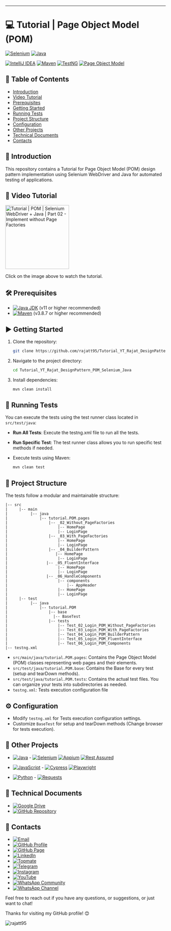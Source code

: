 <!--
    #/**
    # * @author Rajat Verma
    # * Email: rajatvermaa95@gmail.com
    # * GitHub Profile: https://github.com/rajatt95
    # * GitHub Page: https://rajatt95.github.io/
    # * LinkedIn: https://www.linkedin.com/in/rajatt95/
    # * Topmate: https://topmate.io/rajatt95
    # * Telegram: https://t.me/rajatt95
    # * Instagram: https://www.instagram.com/rajattvermaa95/
    # * YouTube: https://www.youtube.com/@rajatt95
    # * WhatsApp Community: https://chat.whatsapp.com/DVRP0ViD0YwELUKF2XMJHy
    # * WhatsApp Channel: https://whatsapp.com/channel/0029Va9XXMhJ93waOU5Xer3r
    # */
    #/***************************************************/
-->
---
# 💻 Tutorial | Page Object Model (POM)

[![Selenium](https://img.shields.io/badge/Selenium-43B02A?style=for-the-badge&logo=selenium&logoColor=white)](https://www.selenium.dev/)
[![Java](https://img.shields.io/badge/Java-007396?style=for-the-badge&logo=java&logoColor=white)](https://www.java.com/)

[![IntelliJ IDEA](https://img.shields.io/badge/IntelliJ_IDEA-000000?style=for-the-badge&logo=intellij-idea&logoColor=white)](https://www.jetbrains.com/idea/)
[![Maven](https://img.shields.io/badge/Maven-C71A36?style=for-the-badge&logo=apache-maven&logoColor=white)](https://maven.apache.org/)
[![TestNG](https://img.shields.io/badge/TestNG-1E5799?style=for-the-badge&logo=testng&logoColor=white)](https://testng.org/doc/)
[![Page Object Model](https://img.shields.io/badge/Page_Object_Model-4285F4?style=for-the-badge&logo=data:image/png;base64,iVBORw0KGgoAAAANSUhEUgAAABAAAAAQCAYAAAAf8/9hAAAA5klEQVR42mJ8/vz8PwMxgAO4BMZcA5xggnIKCAkw4IACZpMHwBwD6EIAOMmQFQBzF8HlACMwMFAHMRgD8GVMH8CZAAAAAElFTkSuQmCC)](https://en.wikipedia.org/wiki/Page_Object_Model)

## 📑 Table of Contents

- [Introduction](#introduction)
- [Video Tutorial](#video-tutorial)
- [Prerequisites](#prerequisites)
- [Getting Started](#getting-started)
- [Running Tests](#running-tests)
- [Project Structure](#project-structure)
- [Configuration](#configuration)
- [Other Projects](#other-projects)
- [Technical Documents](#technical-documents)
- [Contacts](#contacts)

## 📖 Introduction
This repository contains a Tutorial for Page Object Model (POM) design pattern implementation using Selenium WebDriver and Java for automated testing of applications.

## 🎥 Video Tutorial

<a href="https://www.youtube.com/watch?v=_NoOYqg8pJ4"> <img src="https://img.youtube.com/vi/_NoOYqg8pJ4/0.jpg" alt="Tutorial | POM | Selenium WebDriver + Java | Part 02 - Implement without Page Factories" width="200"> </a>

Click on the image above to watch the tutorial.

## 🛠️ Prerequisites

- [![Java JDK](https://img.shields.io/badge/Java_JDK-007396?style=for-the-badge&logo=java&logoColor=white)](https://www.oracle.com/java/technologies/javase-downloads.html) (v11 or higher recommended)
- [![Maven](https://img.shields.io/badge/Maven-C71A36?style=for-the-badge&logo=apache-maven&logoColor=white)](https://maven.apache.org/) (v3.8.7 or higher recommended)

## ▶️ Getting Started

1. Clone the repository:
   ```bash
   git clone https://github.com/rajatt95/Tutorial_YT_Rajat_DesignPattern_POM_Selenium_Java
   ```

2. Navigate to the project directory:
   ```bash
   cd Tutorial_YT_Rajat_DesignPattern_POM_Selenium_Java
   ```

3. Install dependencies:
   ```bash
   mvn clean install
   ```

## 🚀 Running Tests

You can execute the tests using the test runner class located in `src/test/java`:

- **Run All Tests**: Execute the testng.xml file to run all the tests.

- **Run Specific Test**: The test runner class allows you to run specific test methods if needed.

- Execute tests using Maven:

  ```bash
  mvn clean test
  ``` 

## 📁 Project Structure

The tests follow a modular and maintainable structure:

```
|-- src
|     |-- main
|          |-- java
|              |-- tutorial.POM.pages
|                  |-- _02_Without_PageFactories
|                      |-- HomePage
|                      |-- LoginPage
|                  |-- _03_With_PageFactories
|                      |-- HomePage
|                      |-- LoginPage
|                  |-- _04_BuilderPattern
|                     |-- HomePage
|                      |-- LoginPage
|                 |-- _05_FluentInterface
|                      |-- HomePage
|                      |-- LoginPage
|                 |-- _06_HandleComponents
|                      |-- components
|                          |-- AppHeader
|                      |-- HomePage
|                      |-- LoginPage
|     |-- test
|          |-- java
|              |-- tutorial.POM
|                  |-- base
|                    |-- BaseTest
|                  |-- tests
|                      |-- Test_02_Login_POM_Without_PageFactories
|                      |-- Test_03_Login_POM_With_PageFactories
|                      |-- Test_04_Login_POM_BuilderPattern
|                      |-- Test_05_Login_POM_FluentInterface
|                      |-- Test_06_Login_POM_Components
|-- testng.xml
```

- `src/main/java/tutorial.POM.pages`: Contains the Page Object Model (POM) classes representing web pages and their elements.
- `src/test/java/tutorial.POM.base`: Contains the Base for every test (setup and tearDown methods).
- `src/test/java/tutorial.POM.tests`: Contains the actual test files. You can organize your tests into subdirectories as needed.
- `testng.xml`: Tests execution configuration file 

## ⚙️ Configuration

- Modify `testng.xml` for Tests execution configuration settings.
- Customize `BaseTest` for setup and tearDown methods (Change browser for tests execution).

## 🔭 Other Projects

- [![Java](https://img.shields.io/badge/Java-007396?style=for-the-badge&logo=java&logoColor=white)](https://github.com/stars/rajatt95/lists/programming-language-java)  -
  [![Selenium](https://img.shields.io/badge/Selenium-43B02A?style=for-the-badge&logo=selenium&logoColor=white)](https://github.com/stars/rajatt95/lists/selenium-automation-frameworks)
  [![Appium](https://img.shields.io/badge/Appium-40C4FF?style=for-the-badge&logo=appium&logoColor=white)](https://github.com/stars/rajatt95/lists/appium-automation-frameworks)
  [![Rest Assured](https://img.shields.io/badge/Rest%20Assured-5B47A5?style=for-the-badge&logo=rest-assured&logoColor=white)](https://github.com/stars/rajatt95/lists/restassured-automation-framework)

- [![JavaScript](https://img.shields.io/badge/JavaScript-F7DF1E?style=for-the-badge&logo=javascript&logoColor=black)](https://github.com/stars/rajatt95/lists/programming-language-javascript) -
  [![Cypress](https://img.shields.io/badge/Cypress-17202C?style=for-the-badge&logo=cypress&logoColor=white)](https://github.com/stars/rajatt95/lists/cypress-automation-frameworks)
  [![Playwright](https://img.shields.io/badge/Playwright-34495E?style=for-the-badge&logo=playwright&logoColor=white)](https://github.com/stars/rajatt95/lists/playwright-automation-frameworks)

- [![Python](https://img.shields.io/badge/Python-3776AB?style=for-the-badge&logo=python&logoColor=white)](https://github.com/stars/rajatt95/lists/programming-language-python) -
  [![Requests](https://img.shields.io/badge/Requests-2CA5E0?style=for-the-badge&logo=python&logoColor=white)](https://github.com/stars/rajatt95/lists/requests-automation-framework)

## 📄 Technical Documents
- [![Google Drive](https://img.shields.io/badge/Google%20Drive-4285F4?style=for-the-badge&logo=google-drive&logoColor=white)](https://drive.google.com/drive/folders/1tne9pZjgWvfrS0l9tVHs6k1jnQHpTLoA?usp=sharing)
- [![GitHub Repository](https://img.shields.io/badge/GitHub-100000?style=for-the-badge&logo=github&logoColor=white)](https://github.com/rajatt95/Documents)

## 📧 Contacts

- [![Email](https://img.shields.io/badge/Email-rajatvermaa95%40gmail.com-green)](mailto:rajatvermaa95@gmail.com)
- [![GitHub Profile](https://img.shields.io/badge/GitHub-Profile-blue)](https://github.com/rajatt95)
- [![GitHub Page](https://img.shields.io/badge/GitHub-Page-lightgrey)](https://rajatt95.github.io/)
- [![LinkedIn](https://img.shields.io/badge/LinkedIn-Profile-blue)](https://www.linkedin.com/in/rajatt95)
- [![Topmate](https://img.shields.io/badge/Topmate-Profile-red)](https://topmate.io/rajatt95)
- [![Telegram](https://img.shields.io/badge/Telegram-Channel-blue)](https://t.me/rajatt95)
- [![Instagram](https://img.shields.io/badge/Instagram-Profile-orange)](https://www.instagram.com/rajattvermaa95/)
- [![YouTube](https://img.shields.io/badge/YouTube-Channel-red)](https://www.youtube.com/@rajatt95)
- [![WhatsApp Community](https://img.shields.io/badge/WhatsApp-Community-brightgreen)](https://chat.whatsapp.com/LP20xMGvxnEL88GoB58bo1)
- [![WhatsApp Channel](https://img.shields.io/badge/WhatsApp-Channel-brightgreen)](https://whatsapp.com/channel/0029Va9XXMhJ93waOU5Xer3r)

Feel free to reach out if you have any questions, or suggestions, or just want to chat!

Thanks for visiting my GitHub profile! 😊

<p align="left"> <img src="https://komarev.com/ghpvc/?username=rajatt95&label=Profile%20views&color=0e75b6&style=flat" alt="rajatt95" /> </p>

